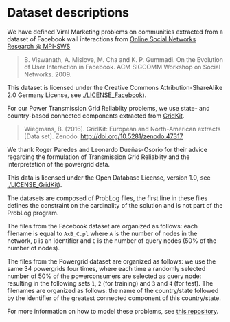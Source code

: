 # Dataset descriptions
We have defined Viral Marketing problems on communities extracted from a dataset of Facebook wall interactions from [Online Social Networks Research @ MPI-SWS](http://socialnetworks.mpi-sws.org/data-wosn2009.html)
> B. Viswanath, A. Mislove, M. Cha and K. P. Gummadi. On the Evolution of User Interaction in Facebook. ACM SIGCOMM Workshop on Social Networks. 2009.

This dataset is licensed under the Creative Commons Attribution-ShareAlike 2.0 Germany License, see [./LICENSE_Facebook](https://github.com/danielbfokkinga/configurable-SCOP/blob/master/LICENCES/LICENSE_Facebook)). 

For our Power Transmission Grid Reliablity problems, we use state- and country-based connected components extracted from [GridKit](https://zenodo.org/record/47317#.XUBJIFyZZhH).
> Wiegmans, B. (2016). GridKit: European and North-American extracts [Data set]. Zenodo. http://doi.org/10.5281/zenodo.47317

We thank Roger Paredes and Leonardo Dueñas-Osorio for their advice regarding the formulation of Transmission Grid Reliablity and the interpretation of the powergrid data.

This data is licensed under the Open Database License, version 1.0, see [./LICENSE_GridKit](https://github.com/danielbfokkinga/configurable-SCOP/blob/master/LICENCES/LICENSE_GridKit)). 

The datasets are composed of ProbLog files, the first line in these files defines the constraint on the cardinality of the solution and is not part of the ProbLog program.

The files from the Facebook dataset are organized as follows: each filename is equal to `AxB_C.pl` where `A` is the number of nodes in the network, `B` is an identifier and `C` is the number of query nodes (50% of the number of nodes).

The files from the Powergrid dataset are organized as follows: we use the same 34 powergrids four times, where each time a randomly selected number of 50% of the powerconsumers are selected as query node: resulting in the following sets `1`, `2` (for training) and `3` and `4` (for test). The filenames are organized as follows: the name of the country/state followed by the identifier of the greatest connected component of this country/state.

For more information on how to model these problems, see [this repository](https://github.com/latower/SCMD/).